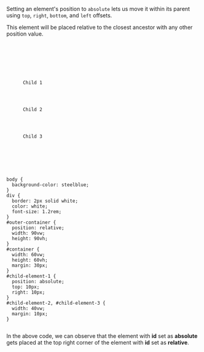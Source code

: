 Setting an element's position to `absolute`
lets us move it within its parent using `top`,
`right`, `bottom`, and `left` offsets.

This element will be placed relative to
the closest ancestor with any other
position value.

<codeblock language="css" type="lesson">
<code>
<panel language="html">
<div id="outer-container">
  <div id="container">
    <div id="child-element-1">
      Child 1
    </div>
    <div id="child-element-2">
      Child 2
    </div>
    <div id="child-element-3">
      Child 3
    </div>
  </div>
</div>
</panel>
<panel language="css">
body {
  background-color: steelblue;
}
div {
  border: 2px solid white;
  color: white;
  font-size: 1.2rem;
}
#outer-container {
  position: relative;
  width: 90vw;
  height: 90vh;
}
#container {
  width: 60vw;
  height: 60vh;
  margin: 30px;
}
#child-element-1 {
  position: absolute;
  top: 10px;
  right: 10px;
}
#child-element-2, #child-element-3 {
  width: 40vw;
  margin: 10px;
}
</panel>
</code>
</codeblock>

In the above code, we can observe
that the element with **id** set
as **absolute** gets placed at the
top right corner of the element
with **id** set as **relative**.

